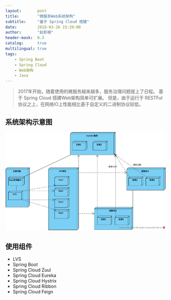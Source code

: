 ```yaml
---
layout:       post
title:        "微服务Web系统架构"
subtitle:     "基于 Spring Cloud 搭建"
date:         2018-03-26 15:29:00
author:       "赵影楠"
header-mask:  0.3
catalog:      true
multilingual: true
tags:
    - Spring Boot
    - Spring Cloud
    - Web架构
    - Java
---
```


> 2017年开始，随着使用的微服务越来越多，服务治理问题提上了日程。
> 基于 Spring Cloud 搭建Web架构简单可扩展。
> 但是，由于运行于 RESTFul 协议之上，在网络IO上性能相比基于自定义的二进制协议较低。


## 系统架构示意图

![](/img/in-post/f2d133/hong_guan_jia_gou_tu.jpg)

## 使用组件

* LVS
* Spring Boot
* Spring Cloud Zuul
* Spring Cloud Eureka
* Spring Cloud Hystrix
* Spring Cloud Ribbon
* Spring Cloud Feign
